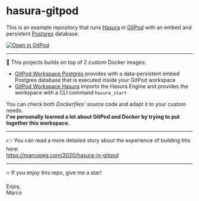 # hasura-gitpod

This is an example repository that runs [Hasura](https://hasura.io/) in [GitPod](https://gitpod.io/)
with an embed and persistent [Postgres](https://www.postgresql.org/) database.

[![Open in GitPod](https://gitpod.io/button/open-in-gitpod.svg)](https://gitpod.io/#https://github.com/marcopeg/hasura-gitpod)

---

📝 This projects builds on top of 2 custom Docker images:

- [GitPod Workspace Postgres](https://github.com/marcopeg/docker-images/tree/master/gitpod-workspace-postgres) provides with a data-persistent embed Postgres database that is executed inside your GitPod workspace
- [GitPod Workspace Hasura](https://github.com/marcopeg/docker-images/tree/master/gitpod-workspace-hasura) imports the Hasura Engine and provides the workspace with a CLI command `hasura_start`

You can check both _Dockerfiles'_ source code and adapt it to your custom needs.  
**I've personally learned a lot about GitPod and Docker by trying to put together this workspace.**

---

👉 You can read a more detailed story about the experience of building this here:  
https://marcopeg.com/2020/hasura-in-gitpod

---

⭐️ If you enjoy this repo, give me a star!

Enjoy,  
Marco

